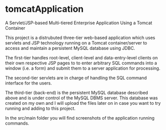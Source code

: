 # tomcatApplication

 A Servlet/JSP-based Multi-tiered Enterprise Application Using a Tomcat Container
 
 This project is a distrubuted three-tier web-based application which uses servlets and JSP technology running on a Tomcat container/server to access and maintain a persistent MySQL database using JDBC.
 
 The first-tier handles root-level, client-level and data-entry-level clients on their own respective JSP pages to to enter arbitrary 
SQL commands into a window (i.e. a form) and submit them to a server application for processing.

The second-tier servlets are in charge of handling the SQL command interface for the users. 

The third-tier (back-end) is the persistent MySQL database described above and is under control of the 
MySQL DBMS server. This database was created on my own and I will upload the files later on in case you want to try running and adding to this project. 

In the src/main folder you will find screenshots of the application running commands. 
